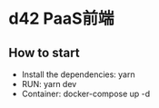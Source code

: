 # d42 PaaS前端


## How to start
* Install the dependencies: yarn
* RUN: yarn dev
* Container: docker-compose up -d